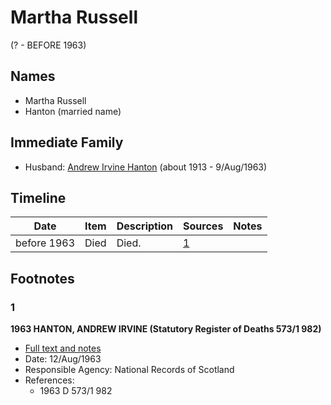 ﻿---
layout: person
subject_key: i30062456
permalink: /people/i30062456
---

# Martha Russell
(? - BEFORE 1963)

## Names

* Martha Russell
* Hanton (married name)

## Immediate Family

* Husband: [Andrew Irvine Hanton](./@53392578@-andrew-irvine-hanton-b1913-d1963-8-9.md) (about 1913 - 9/Aug/1963)

## Timeline

Date | Item | Description | Sources | Notes
---|---|---|---|---
before 1963 | Died | Died. | [1](#1) | 

## Footnotes

### 1

**1963 HANTON, ANDREW IRVINE (Statutory Register of Deaths 573/1 982)**

* [Full text and notes](../sources/@34949159@-1963-hanton,-andrew-irvine-statutory-register-of-deaths-573-1-982-.md)
* Date: 12/Aug/1963
* Responsible Agency: National Records of Scotland
* References: 
  * 1963 D 573/1 982


